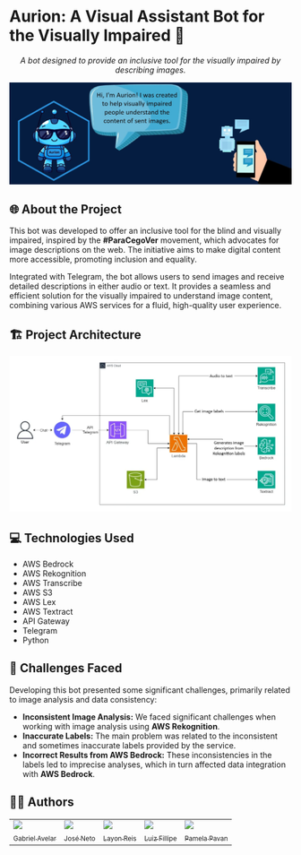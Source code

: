 # Aurion: A Visual Assistant Bot for the Visually Impaired 🚀

<p align="center"><i>A bot designed to provide an inclusive tool for the visually impaired by describing images.</i></p>

![Aurion Banner](assets/BannerAurion.jpg)

## 🌐 About the Project
This bot was developed to offer an inclusive tool for the blind and visually impaired, inspired by the **#ParaCegoVer** movement, which advocates for image descriptions on the web. The initiative aims to make digital content more accessible, promoting inclusion and equality.

Integrated with Telegram, the bot allows users to send images and receive detailed descriptions in either audio or text. It provides a seamless and efficient solution for the visually impaired to understand image content, combining various AWS services for a fluid, high-quality user experience.

## 🏗️ Project Architecture
![Project Architecture](assets/Architecture.png)

## 💻 Technologies Used
- AWS Bedrock
- AWS Rekognition
- AWS Transcribe
- AWS S3
- AWS Lex
- AWS Textract
- API Gateway
- Telegram
- Python

## 🚧 Challenges Faced
Developing this bot presented some significant challenges, primarily related to image analysis and data consistency:

* **Inconsistent Image Analysis:** We faced significant challenges when working with image analysis using **AWS Rekognition**.
* **Inaccurate Labels:** The main problem was related to the inconsistent and sometimes inaccurate labels provided by the service.
* **Incorrect Results from AWS Bedrock:** These inconsistencies in the labels led to imprecise analyses, which in turn affected data integration with **AWS Bedrock**.

## 👨‍💻 Authors
<div>
  <table style="margin: 0 auto;">
    <tr>
      <td><a href="https://github.com/GabrielAvelarbr"><img loading="lazy" src="https://avatars.githubusercontent.com/u/117688731?v=4" width="115"><br><sub>Gabriel Avelar</sub></a></td>
      <td><a href="https://github.com/JoseJaan"><img loading="lazy" src="https://avatars.githubusercontent.com/u/120669342?v=4" width="115"><br><sub>José Neto</sub></a></td>
      <td><a href="https://github.com/Layonj300"><img loading="lazy" src="https://avatars.githubusercontent.com/u/106559843?v=4" width="115"><br><sub>Layon Reis</sub></a></td>
      <td><a href="https://github.com/LuizFillipe1"><img loading="lazy" src="https://avatars.githubusercontent.com/u/78454639?v=4" width="115"><br><sub>Luiz Fillipe</sub></a></td>
      <td><a href="https://github.com/PamelaPavan"><img loading="lazy" src="https://avatars.githubusercontent.com/u/97994995?v=4" width="115"><br><sub>Pamela Pavan</sub></a></td>
    </tr>
  </table>
</div>